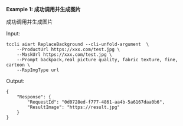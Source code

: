 **Example 1: 成功调用并生成图片**

成功调用并生成图片

Input: 

```
tccli aiart ReplaceBackground --cli-unfold-argument  \
    --ProductUrl https://xxx.com/test.jpg \
    --MaskUrl https://xxx.com/test.jpg \
    --Prompt backpack,real picture quality, fabric texture, fine, cartoon \
    --RspImgType url
```

Output: 
```
{
    "Response": {
        "RequestId": "0d0728ed-f777-4861-aa4b-5a6167daa0b6",
        "ResultImage": "https://result.jpg"
    }
}
```

